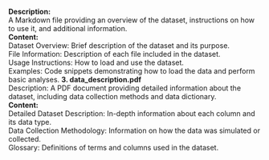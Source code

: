 **Description:**  
A Markdown file providing an overview of the dataset, instructions on how to use it, and additional information.  
**Content:**  
Dataset Overview: Brief description of the dataset and its purpose.  
File Information: Description of each file included in the dataset.  
Usage Instructions: How to load and use the dataset.  
Examples: Code snippets demonstrating how to load the data and perform basic analyses.
**3. data_description.pdf**  
Description: A PDF document providing detailed information about the dataset, including data collection methods and data dictionary.  
**Content:**  
Detailed Dataset Description: In-depth information about each column and its data type.  
Data Collection Methodology: Information on how the data was simulated or collected.  
Glossary: Definitions of terms and columns used in the dataset.  
